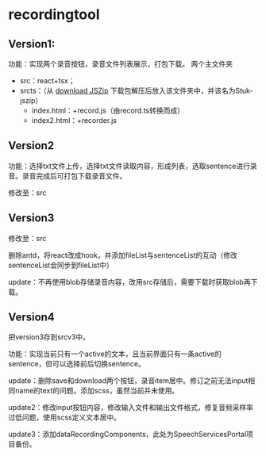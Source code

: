 # recordingtool

## Version1:
功能：实现两个录音按钮，录音文件列表展示，打包下载。
两个主文件夹
- src：react+tsx；
- srcts：（从 [download JSZip](http://github.com/Stuk/jszip/zipball/master) 下载包解压后放入该文件夹中，并该名为Stuk-jszip）
  - index.html：+record.js（由record.ts转换而成）
  - index2.html：+recorder.js

## Version2

功能：选择txt文件上传，选择txt文件读取内容，形成列表，选取sentence进行录音。录音完成后可打包下载录音文件。

修改至：src

## Version3

修改至：src

删除antd，将react改成hook，并添加fileList与sentenceList的互动（修改sentenceList会同步到fileList中）

update：不再使用blob存储录音内容，改用src存储后，需要下载时获取blob再下载。

## Version4

把version3存到srcv3中。

功能：实现当前只有一个active的文本，且当前界面只有一条active的sentence，但可以选择前后切换sentence。

update：删除save和download两个按钮，录音item居中。修订之前无法input相同name的text的问题。添加scss，虽然当前并未使用。

update2：修改input按钮内容，修改输入文件和输出文件格式，修复音频采样率过低问题，使用scss定义文本居中。

update3：添加dataRecordingComponents，此处为SpeechServicesPortal项目备份。